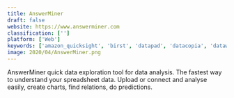 ```yaml
---
title: AnswerMiner
draft: false 
website: https://www.answerminer.com
classification: ['']
platform: ['Web']
keywords: ['amazon_quicksight', 'birst', 'datapad', 'datacopia', 'datawatch', 'keeeb', 'looker', 'metabase', 'microsoft_office_excel', 'plotly', 'power_bi_for_office_365', 'qlikview', 'rawgraphs', 'redash', 'sap_businessobjects', 'sisense', 'tibco_spotfire', 'tableau', 'ubiq', 'zoho_analytics']
image: 2020/04/AnswerMiner.png
---
```

AnswerMiner quick data exploration tool for data analysis. The fastest way to understand your spreadsheet data. Upload or connect and analyse easily, create charts, find relations, do predictions.